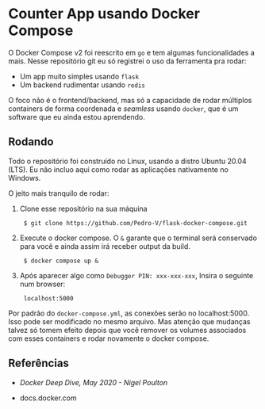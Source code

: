 # Counter App usando Docker Compose

O Docker Compose v2 foi reescrito em `go` e tem algumas funcionalidades a mais. Nesse repositório git eu só registrei o uso da ferramenta pra rodar:

* Um app muito simples usando `flask`
* Um backend rudimentar usando `redis`

O foco não é o frontend/backend, mas só a capacidade de rodar múltiplos containers de forma coordenada e *seamless* usando `docker`, que é um software que eu ainda estou aprendendo. 

## Rodando

Todo o repositório foi construído no Linux, usando a distro Ubuntu 20.04 (LTS). Eu não incluo aqui como rodar as aplicações nativamente no Windows.

O jeito mais tranquilo de rodar:

1. Clone esse repositório na sua máquina
        
        $ git clone https://github.com/Pedro-V/flask-docker-compose.git

2. Execute o docker compose. O `&` garante que o terminal será conservado para você e ainda assim irá receber output da build.

        $ docker compose up &

3. Após aparecer algo como `Debugger PIN: xxx-xxx-xxx`, Insira o seguinte num browser:

        localhost:5000

Por padrão do `docker-compose.yml`, as conexões serão no localhost:5000. Isso pode ser modificado no mesmo arquivo. Mas atenção que mudanças talvez só tomem efeito depois que você remover os volumes associados com esses containers e rodar novamente o docker compose.

## Referências

* *Docker Deep Dive, May 2020 - Nigel Poulton*

* docs.docker.com
